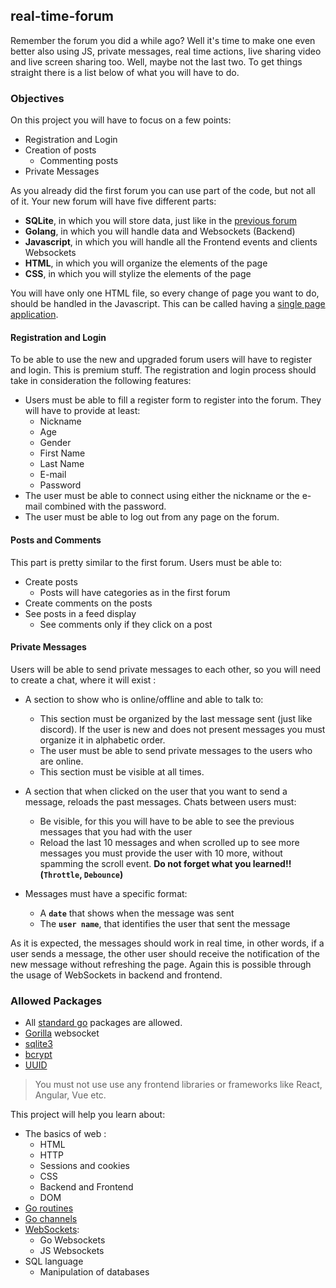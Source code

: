 ## real-time-forum

Remember the forum you did a while ago? Well it's time to make one even better also using JS, private messages, real time actions, live sharing video and live screen sharing too. Well, maybe not the last two. To get things straight there is a list below of what you will have to do.

### Objectives

On this project you will have to focus on a few points:

- Registration and Login
- Creation of posts
  - Commenting posts
- Private Messages

As you already did the first forum you can use part of the code, but not all of it. Your new forum will have five different parts:

- **SQLite**, in which you will store data, just like in the [previous forum](../forum/README.md#Communication)
- **Golang**, in which you will handle data and Websockets (Backend)
- **Javascript**, in which you will handle all the Frontend events and clients Websockets
- **HTML**, in which you will organize the elements of the page
- **CSS**, in which you will stylize the elements of the page

You will have only one HTML file, so every change of page you want to do, should be handled in the Javascript. This can be called having a [single page application](https://en.wikipedia.org/wiki/Single-page_application).

#### Registration and Login

To be able to use the new and upgraded forum users will have to register and login. This is premium stuff. The registration and login process should take in consideration the following features:

- Users must be able to fill a register form to register into the forum. They will have to provide at least:
  - Nickname
  - Age
  - Gender
  - First Name
  - Last Name
  - E-mail
  - Password
- The user must be able to connect using either the nickname or the e-mail combined with the password.
- The user must be able to log out from any page on the forum.

#### Posts and Comments

This part is pretty similar to the first forum. Users must be able to:

- Create posts
  - Posts will have categories as in the first forum
- Create comments on the posts
- See posts in a feed display
  - See comments only if they click on a post

#### Private Messages

Users will be able to send private messages to each other, so you will need to create a chat, where it will exist :

- A section to show who is online/offline and able to talk to:

  - This section must be organized by the last message sent (just like discord). If the user is new and does not present messages you must organize it in alphabetic order.
  - The user must be able to send private messages to the users who are online.
  - This section must be visible at all times.

- A section that when clicked on the user that you want to send a message, reloads the past messages. Chats between users must:

  - Be visible, for this you will have to be able to see the previous messages that you had with the user
  - Reload the last 10 messages and when scrolled up to see more messages you must provide the user with 10 more, without spamming the scroll event. **Do not forget what you learned!! (`Throttle`, `Debounce`)**

- Messages must have a specific format:
  - A **`date`** that shows when the message was sent
  - The **`user name`**, that identifies the user that sent the message

As it is expected, the messages should work in real time, in other words, if a user sends a message, the other user should receive the notification of the new message without refreshing the page. Again this is possible through the usage of WebSockets in backend and frontend.

### Allowed Packages

- All [standard go](https://golang.org/pkg/) packages are allowed.
- [Gorilla](https://pkg.go.dev/github.com/gorilla/websocket) websocket
- [sqlite3](https://github.com/mattn/go-sqlite3)
- [bcrypt](https://pkg.go.dev/golang.org/x/crypto/bcrypt)
- [UUID](https://github.com/gofrs/uuid)

> You must not use use any frontend libraries or frameworks like React, Angular, Vue etc.

This project will help you learn about:

- The basics of web :
  - HTML
  - HTTP
  - Sessions and cookies
  - CSS
  - Backend and Frontend
  - DOM
- [Go routines](https://golangbot.com/goroutines/)
- [Go channels](https://medium.com/rungo/anatomy-of-channels-in-go-concurrency-in-go-1ec336086adb)
- [WebSockets](https://en.wikipedia.org/wiki/WebSocket):
  - Go Websockets
  - JS Websockets
- SQL language
  - Manipulation of databases
